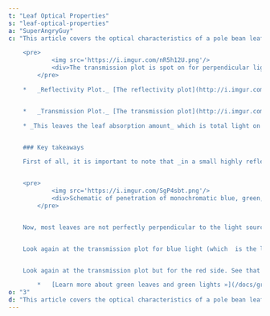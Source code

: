 ```yaml
---
t: "Leaf Optical Properties"
s: "leaf-optical-properties"
a: "SuperAngryGuy"
c: "This article covers the optical characteristics of a pole bean leaf, grown in a [Space Bucket with a 100w pure green LED light](/docs/green-bucket-bean). 

    <pre>
            <img src='https://i.imgur.com/nR5h12U.png'/> 
            <div>The transmission plot is spot on for perpendicular light relative to a typical pole bean leaf.</div>
        </pre>

    *   _Reflectivity Plot._ [The reflectivity plot](http://i.imgur.com/ZXENVr8.jpg) of this bean has to be taken with a grain of salt. It's pretty similar to this [USGS reflectivity plot of green vegetation](http://speclab.cr.usgs.gov/PAPERS/tetracorder/FIGURES/fig15-3.gif) **but mine shows a much higher far red reflectivity**. The error is in the way I'm making the measurement (since I'm not using an integrating sphere, gonionmeter or the like). It is going to read a bit high and much of the reflected light is going to be reflected right back on to the plant in a small Space Bucket chamber with the inside covered in highly reflective material.


    *   _Transmission Plot._ [The transmission plot](http://i.imgur.com/QxCRP3i.jpg) is spot on for perpendicular light relative to a typical pole bean leaf. What is interesting is that **there's a transmission of almost 20% green light at 525nm**, the peak wavelength out the green LED used. **This means that the leaf beneath the top leaf has enough light to photosynthesize**. 700 uMol/meter2/sec means that, minus the reflectivity of the leaf (most which gets reflected right back to bottom of the upper leaf), 140uM of light is illuminating a lower leaf at a lighting level that is very photosynthetically efficient.

    * _This leaves the leaf absorption amount_ which is total light on target minus reflectivity minus transmission. Of the light that is absorbed by chlorophyll three things can happen: **the photon get absorbed and used in photosynthesis** (the energy of the photon unused in the PSI and PSII reaction center gets converted to heat); **the photon gets absorbed but reradiated** as a red/far red photon and a little heat known as [chlorophyll fluorescence](http://en.wikipedia.org/wiki/Chlorophyll_fluorescence); or **the photon is absorbed** and known as [non-phytochemical quenching.](http://en.wikipedia.org/wiki/Non-photochemical_quenching). Photosynthesis is [remarkably inefficient](http://en.wikipedia.org/wiki/Photosynthetic_efficiency)!


    ### Key takeaways

    First of all, it is important to note that _in a small highly reflective chamber almost all the light is absorbed_ by the plant when using LEDs.


    <pre>
            <img src='https://i.imgur.com/SgP4sbt.png'/> 
            <div>Schematic of penetration of monochromatic blue, green, and red light. Green light may reach the bottom layer of cells due to the chlorophyll’s weak absorption in the green (the green window) and scattering of green light within the leaf (the detour effect). <a href='https://academic.oup.com/jxb/article/68/9/2099/3857754'>(source)</a></div>
        </pre>


    Now, most leaves are not perfectly perpendicular to the light source. You take the cosine of how out off perpendicular the leaf is to the light source in degrees, and factor in the refractive index of a leaf (1.41-1.47 or so) which drives off perpendicular photons deeper in to leaf tissue and too much math. The point being that **you do get another layer of photosynthesis going** on because the green light can penetrate the top leaf tissue with enough intensity to drive lower leaf photosynthesis.


    Look again at the transmission plot for blue light (which  is the left side of the graph to 500nm). Very little blue light is transmitted because of a class of photosynthetically active accessory pigments called [carotenoids](http://en.wikipedia.org/wiki/Carotenoid) which can transfer light energy to chlorophyll with a 30-70% efficiency depending on the specific type of carotenoid. I've read elsewhere that it may be closer to 10% but this may be a specific type of carotenoid. So _on top of chlorophyll, there are other pigments intercepting blue light_ resulting in not as high leaf penetration and very little transmission through the leaf.


    Look again at the transmission plot but for the red side. See that dip at 680nm? This is the peak absorption of chlorophyll in vivo. Most of this light gets absorbed in the top layers of chloroplasts leaving lower layers or lower leaves unlit. **This rapid absorption is why in the McCree curve 590nm amber is showing a higher quantum yield than 680nm**: it can penetrate deeper in to leaf tissue to be captured by deeper chlorophyll but not be absorbed but carotenoids allowing roughly a 15% transmission rate to the leaf below. 590Nm LEDs are electrically inefficient but is close to the peak of single phosphor warm white LEDs.

        *   [Learn more about green leaves and green lights »](/docs/green-leaves-green-light)"
o: "3"
d: "This article covers the optical characteristics of a pole bean leaf, grown in a Space Bucket indoor garden with a 100w pure green LED light."
---
```




